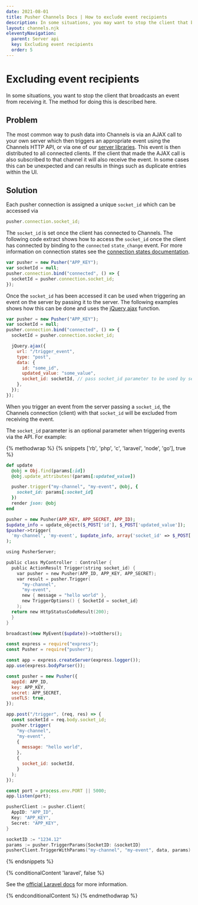 ```yaml
---
date: 2021-08-01
title: Pusher Channels Docs | How to exclude event recipients
description: In some situations, you may want to stop the client that broadcasts a realtime event from receiving it. Check out our docs to find out how.
layout: channels.njk
eleventyNavigation:
  parent: Server api
  key: Excluding event recipients
  order: 5
---
```


# Excluding event recipients

In some situations, you want to stop the client that broadcasts an event from receiving it. The method for doing this is described here.

## Problem

The most common way to push data into Channels is via an AJAX call to your own server which then triggers an appropriate event using the Channels HTTP API, or via one of our [server libraries](/docs/channels/channels_libraries/libraries). This event is then distributed to all connected clients. If the client that made the AJAX call is also subscribed to that channel it will also receive the event. In some cases this can be unexpected and can results in things such as duplicate entries within the UI.

## Solution

Each pusher connection is assigned a unique `socket_id` which can be accessed via

```js
pusher.connection.socket_id;
```

The `socket_id` is set once the client has connected to Channels. The following code extract shows how to access the `socket_id` once the client has connected by binding to the `connected` `state_change` event. For more information on connection states see the [connection states documentation](/docs/channels/using_channels/connection#connection-states).

```js
var pusher = new Pusher("APP_KEY");
var socketId = null;
pusher.connection.bind("connected", () => {
  socketId = pusher.connection.socket_id;
});
```

Once the `socket_id` has been accessed it can be used when triggering an event on the server by passing it to the server. The following examples shows how this can be done and uses the [jQuery ajax](http://api.jquery.com/jQuery.ajax/) function.

```js
var pusher = new Pusher("APP_KEY");
var socketId = null;
pusher.connection.bind("connected", () => {
  socketId = pusher.connection.socket_id;

  jQuery.ajax({
    url: "/trigger_event",
    type: "post",
    data: {
      id: "some_id",
      updated_value: "some_value",
      socket_id: socketId, // pass socket_id parameter to be used by server
    },
  });
});
```

When you trigger an event from the server passing a `socket_id`, the Channels connection (client) with that `socket_id` will be excluded from receiving the event.

The `socket_id` parameter is an optional parameter when triggering events via the API. For example:

{% methodwrap %}
{% snippets ['rb', 'php', 'c', 'laravel', 'node', 'go'], true %}

```rb
def update
  @obj = Obj.find(params[:id])
  @obj.update_attributes!(params[:updated_value])

  pusher.trigger("my-channel", "my-event", @obj, {
    socket_id: params[:socket_id]
  })
  render json: @obj
end
```

```php
pusher = new Pusher(APP_KEY, APP_SECRET, APP_ID);
$update_info = update_object($_POST['id'], $_POST['updated_value']);
$pusher->trigger(
  'my-channel', 'my-event', $update_info, array('socket_id' => $_POST['socket_id'])
);
```

```c
using PusherServer;

public class MyController : Controller {
  public ActionResult Trigger(string socket_id) {
    var pusher = new Pusher(APP_ID, APP_KEY, APP_SECRET);
    var result = pusher.Trigger(
      "my-channel",
      "my-event",
      new { message = "hello world" },
      new TriggerOptions() { SocketId = socket_id}
    );
  return new HttpStatusCodeResult(200);
  }
}
```

```php
broadcast(new MyEvent($update))->toOthers();
```

```js
const express = require("express");
const Pusher = require("pusher");

const app = express.createServer(express.logger());
app.use(express.bodyParser());

const pusher = new Pusher({
  appId: APP_ID,
  key: APP_KEY,
  secret: APP_SECRET,
  useTLS: true,
});

app.post("/trigger", (req, res) => {
  const socketId = req.body.socket_id;
  pusher.trigger(
    "my-channel",
    "my-event",
    {
      message: "hello world",
    },
    {
      socket_id: socketId,
    }
  );
});

const port = process.env.PORT || 5000;
app.listen(port);
```

```go
pusherClient := pusher.Client{
  AppID: "APP_ID",
  Key: "APP_KEY",
  Secret: "APP_KEY",
}

socketID := "1234.12"
params := pusher.TriggerParams{SocketID: &socketID}
pusherClient.TriggerWithParams("my-channel", "my-event", data, params)
```

{% endsnippets %}

{% conditionalContent 'laravel', false %}

See the [official Laravel docs](https://laravel.com/docs/master/broadcasting#broadcasting-events) for more information.

{% endconditionalContent %}
{% endmethodwrap %}
